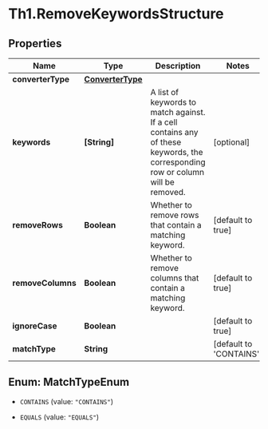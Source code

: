 # Th1.RemoveKeywordsStructure

## Properties

Name | Type | Description | Notes
------------ | ------------- | ------------- | -------------
**converterType** | [**ConverterType**](ConverterType.md) |  | 
**keywords** | **[String]** | A list of keywords to match against.  If a cell contains any of these keywords, the corresponding row or column will be removed.  | [optional] 
**removeRows** | **Boolean** | Whether to remove rows that contain a matching keyword. | [default to true]
**removeColumns** | **Boolean** | Whether to remove columns that contain a matching keyword. | [default to true]
**ignoreCase** | **Boolean** |  | [default to true]
**matchType** | **String** |  | [default to &#39;CONTAINS&#39;]



## Enum: MatchTypeEnum


* `CONTAINS` (value: `"CONTAINS"`)

* `EQUALS` (value: `"EQUALS"`)





